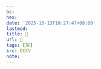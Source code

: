 ```yaml
---
bc:
hex:
date: '2025-10-13T10:27:47+08:00'
lastmod:
title: 􄝓
url: 􄝓
tags: [㻂]
src: DCCV
note:
---
```

